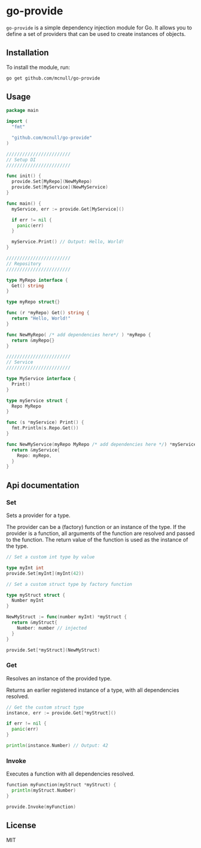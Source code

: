 # go-provide

`go-provide` is a simple dependency injection module for Go. It allows you to define a set of providers that can be used to create instances of objects. 

## Installation

To install the module, run:

```sh
go get github.com/mcnull/go-provide
```

## Usage

```go
package main

import (
  "fmt"

  "github.com/mcnull/go-provide"
)

////////////////////////
// Setup DI
////////////////////////

func init() {
  provide.Set[MyRepo](NewMyRepo)
  provide.Set[MyService](NewMyService)
}

func main() {
  myService, err := provide.Get[MyService]()

  if err != nil {
    panic(err)
  }

  myService.Print() // Output: Hello, World!
}

////////////////////////
// Repository
////////////////////////

type MyRepo interface {
  Get() string
}

type myRepo struct{}

func (r *myRepo) Get() string {
  return "Hello, World!"
}

func NewMyRepo( /* add dependencies here*/ ) *myRepo {
  return &myRepo{}
}

////////////////////////
// Service
////////////////////////

type MyService interface {
  Print()
}

type myService struct {
  Repo MyRepo
}

func (s *myService) Print() {
  fmt.Println(s.Repo.Get())
}

func NewMyService(myRepo MyRepo /* add dependencies here */) *myService {
  return &myService{
    Repo: myRepo,
  }
}
```

## Api documentation

### Set
Sets a provider for a type. 

The provider can be a (factory) function or an instance of the type. If the provider is a function, all arguments of the function are resolved and passed to the function. The return value of the function is used as the instance of the type.

```go
// Set a custom int type by value

type myInt int
provide.Set[myInt](myInt(42))

// Set a custom struct type by factory function

type myStruct struct {
  Number myInt
}

NewMyStruct := func(number myInt) *myStruct {
  return &myStruct{
    Number: number // injected
  }
}

provide.Set[*myStruct](NewMyStruct)
```

### Get
Resolves an instance of the provided type.

Returns an earlier registered instance of a type, with all dependencies resolved.

```go
// Get the custom struct type
instance, err := provide.Get[*myStruct]()

if err != nil {
  panic(err)
}

println(instance.Number) // Output: 42
```

### Invoke
Executes a function with all dependencies resolved.

```go
function myFunction(myStruct *myStruct) {
  println(myStruct.Number)
}

provide.Invoke(myFunction)
```

## License
MIT